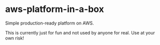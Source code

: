 # aws-platform-in-a-box
Simple production-ready platform on AWS. 

This is currently just for fun and not used by anyone for real. Use at your own risk!